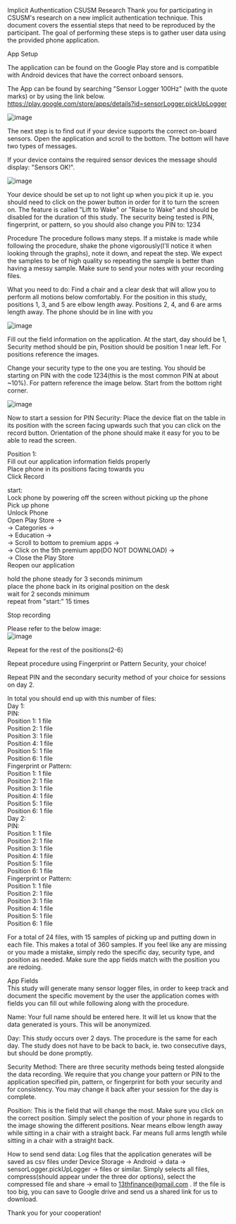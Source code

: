 
Implicit Authentication CSUSM Research
Thank you for participating in CSUSM's research on a new implicit authentication technique. This document covers the essential steps that need to be reproduced by the participant. The goal of performing these steps is to gather user data using the provided phone application.

App Setup

The application can be found on the Google Play store and is compatible with Android devices that have the correct onboard sensors. 

The App can be found by searching "Sensor Logger 100Hz" (with the quote marks) or by using the link below. 
https://play.google.com/store/apps/details?id=sensorLogger.pickUpLogger

![image](appViewExample.PNG)


The next step is to find out if your device supports the correct on-board sensors.
Open the application and scroll to the bottom. The bottom will have two types of messages.

If your device contains the required sensor devices the message should display: "Sensors OK!". 

![image](appViewExample2.PNG)


Your device should be set up to not light up when you pick it up ie. you should need to click on the power button in order for it to turn the screen on. The feature is called "Lift to Wake" or "Raise to Wake" and should be disabled for the duration of this study. The security being tested is PIN, fingerprint, or pattern, so you should also change you PIN to: 1234


Procedure
The procedure follows many steps. If a mistake is made while following the procedure, shake the phone vigorously(I'll notice it when looking through the graphs),  note it down, and repeat the step. We expect the samples to be of high quality so repeating the sample is better than having a messy sample. Make sure to send your notes with your recording files.

What you need to do:
Find a chair and a clear desk that will allow you to perform all motions below comfortably. For the position in this study, positions 1, 3, and 5 are elbow length away. Positions 2, 4, and 6 are arms length away. The phone should be in line with you

![image](procedureSetup.PNG)


Fill out the field information on the application. 
At the start, day should be 1, Security method should be pin, Position should be position 1 near left. For positions reference the images.


Change your security type to the one you are testing. You should be starting on PIN with the code 1234(this is the most common PIN at about ~10%). For pattern reference the image below. Start from the bottom right corner.

![image](swipe.PNG)


Now to start a session for PIN Security:
Place the device flat on the table in its position with the screen facing upwards such that you can click on the record button. Orientation of the phone should make it easy for you to be able to read the screen.



Position 1:  
Fill out our application information fields properly  
Place phone in its positions facing towards you  
Click Record  

start:  
Lock phone by powering off the screen without picking up the phone  
Pick up phone  
Unlock Phone  
Open Play Store ->  
	-> Categories ->  
	-> Education ->   
	-> Scroll to bottom to premium apps ->   
	-> Click on the 5th premium app(DO NOT DOWNLOAD) ->   
	-> Close the Play Store  
Reopen our application

hold the phone steady for 3 seconds minimum   
place the phone back in its original position on the desk  
wait for 2 seconds minimum  
repeat from "start:" 15 times

Stop recording  

Please refer to the below image:  
![image](actions.png)  
  
  
Repeat for the rest of the positions(2-6)  
  
  
Repeat procedure using Fingerprint or Pattern Security, your choice!  
  
  
Repeat PIN and the secondary security method of your choice for sessions
on day 2.  
  
In total you should end up with this number of files:  
Day 1:  
	PIN:  
		Position 1: 1 file  
		Position 2: 1 file  
		Position 3: 1 file  
		Position 4: 1 file  
		Position 5: 1 file  
		Position 6: 1 file  
	Fingerprint or Pattern:  
		Position 1: 1 file  
		Position 2: 1 file  
		Position 3: 1 file  
		Position 4: 1 file  
		Position 5: 1 file  
		Position 6: 1 file  
Day 2:  
	PIN:  
		Position 1: 1 file  
		Position 2: 1 file  
		Position 3: 1 file  
		Position 4: 1 file  
		Position 5: 1 file  
		Position 6: 1 file  
	Fingerprint or Pattern:  
		Position 1: 1 file  
		Position 2: 1 file  
		Position 3: 1 file  
		Position 4: 1 file  
		Position 5: 1 file  
		Position 6: 1 file  
  
  For a total of 24 files, with 15 samples of picking up and putting down in each file. This makes a total of 360 samples. If you feel like any are missing or you made a mistake, simply redo the specific day, security type, and position as needed. Make sure the app fields match with the position you are redoing.  
  
  
  
App Fields  
This study will generate many sensor logger files, in order to keep track and document the specific movement by the user the application comes with fields you can fill out while following along with the procedure.  
  
Name: Your full name should be entered here. It will let us know that the data generated is yours. This will be anonymized.  
  
Day: This study occurs over 2 days. The procedure is the same for each day. The study does not have to be back to back, ie. two consecutive days, but should be done promptly.  
  
Security Method: There are three security methods being tested alongside the data recording. We require that you change your pattern or PIN to the application specified pin, pattern, or fingerprint for both your security and for consistency. You may change it back after your session for the day is complete.  
  
Position: This is the field that will change the most. Make sure you click on the correct position. Simply select the position of your phone in regards to the image showing the different positions. Near means elbow length away while sitting in a chair with a straight back. Far means full arms length while sitting in a chair with a straight back.   
  
How to send send data:
Log files that the application generates will be saved as csv files under Device Storage -> Android -> data -> sensorLogger.pickUpLogger -> files or similar. Simply selects all files, compress(should appear under the three dor options), select the compressed file and share -> email to 13thfinance@gmail.com . If the file is too big, you can save to Google drive and send us a shared link for us to download.  
  
Thank you for your cooperation!  


